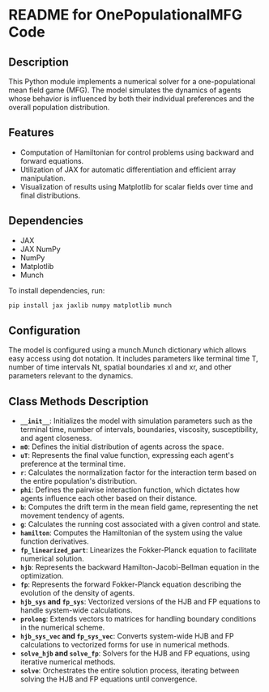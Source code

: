 # README for OnePopulationalMFG Code

## Description
This Python module implements a numerical solver for a one-populational mean field game (MFG). The model simulates the dynamics of agents whose behavior is influenced by both their individual preferences and the overall population distribution.

## Features
- Computation of Hamiltonian for control problems using backward and forward equations.
- Utilization of JAX for automatic differentiation and efficient array manipulation.
- Visualization of results using Matplotlib for scalar fields over time and final distributions.

## Dependencies
- JAX
- JAX NumPy
- NumPy
- Matplotlib
- Munch

To install dependencies, run:
```bash
pip install jax jaxlib numpy matplotlib munch
```

## Configuration

The model is configured using a munch.Munch dictionary which allows easy access using dot notation. It includes parameters like terminal time T, number of time intervals Nt, spatial boundaries xl and xr, and other parameters relevant to the dynamics.


## Class Methods Description
- **`__init__`**: Initializes the model with simulation parameters such as the terminal time, number of intervals, boundaries, viscosity, susceptibility, and agent closeness.
- **`m0`**: Defines the initial distribution of agents across the space.
- **`uT`**: Represents the final value function, expressing each agent's preference at the terminal time.
- **`r`**: Calculates the normalization factor for the interaction term based on the entire population's distribution.
- **`phi`**: Defines the pairwise interaction function, which dictates how agents influence each other based on their distance.
- **`b`**: Computes the drift term in the mean field game, representing the net movement tendency of agents.
- **`g`**: Calculates the running cost associated with a given control and state.
- **`hamilton`**: Computes the Hamiltonian of the system using the value function derivatives.
- **`fp_linearized_part`**: Linearizes the Fokker-Planck equation to facilitate numerical solution.
- **`hjb`**: Represents the backward Hamilton-Jacobi-Bellman equation in the optimization.
- **`fp`**: Represents the forward Fokker-Planck equation describing the evolution of the density of agents.
- **`hjb_sys` and `fp_sys`**: Vectorized versions of the HJB and FP equations to handle system-wide calculations.
- **`prolong`**: Extends vectors to matrices for handling boundary conditions in the numerical scheme.
- **`hjb_sys_vec` and `fp_sys_vec`**: Converts system-wide HJB and FP calculations to vectorized forms for use in numerical methods.
- **`solve_hjb` and `solve_fp`**: Solvers for the HJB and FP equations, using iterative numerical methods.
- **`solve`**: Orchestrates the entire solution process, iterating between solving the HJB and FP equations until convergence.